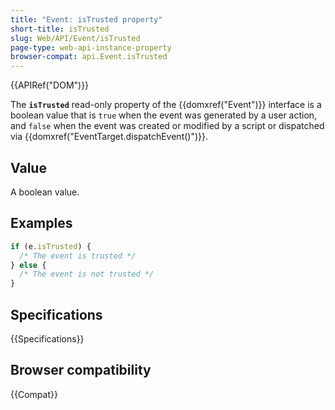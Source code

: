 ```yaml
---
title: "Event: isTrusted property"
short-title: isTrusted
slug: Web/API/Event/isTrusted
page-type: web-api-instance-property
browser-compat: api.Event.isTrusted
---
```


{{APIRef("DOM")}}

The **`isTrusted`** read-only property of the
{{domxref("Event")}} interface is a boolean value that is `true`
when the event was generated by a user action, and `false` when the event was
created or modified by a script or dispatched via
{{domxref("EventTarget.dispatchEvent()")}}.

## Value

A boolean value.

## Examples

```js
if (e.isTrusted) {
  /* The event is trusted */
} else {
  /* The event is not trusted */
}
```

## Specifications

{{Specifications}}

## Browser compatibility

{{Compat}}
